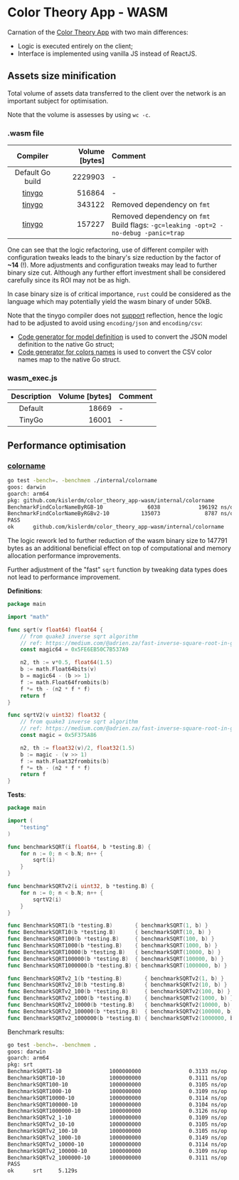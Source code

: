 # Color Theory App - WASM

Carnation of the [Color Theory App](https://github.com/kislerdm/color_theory_app) with two main differences:

- Logic is executed entirely on the client;
- Interface is implemented using vanilla JS instead of ReactJS.

## Assets size minification

Total volume of assets data transferred to the client over the network is an important subject for optimisation.

Note that the volume is assesses by using `wc -c`.

### .wasm file

|           Compiler            | Volume [bytes] | Comment                                                                                                        |
|:-----------------------------:|---------------:|:---------------------------------------------------------------------------------------------------------------|
|       Default Go build        |        2229903 | -                                                                                                              |
| [tinygo](https://tinygo.org/) |         516864 | -                                                                                                              |
| [tinygo](https://tinygo.org/) |         343122 | Removed dependency on `fmt`                                                                                    |
| [tinygo](https://tinygo.org/) |         157227 | Removed dependency on `fmt`<br>Build flags: `-gc=leaking -opt=2 -no-debug -panic=trap`                         |

One can see that the logic refactoring, use of different compiler with configuration tweaks leads to the binary's size reduction by the factor of **~14** (!). 
More adjustments and configuration tweaks may lead to further binary size cut. 
Although any further effort investment shall be considered carefully since its ROI may not be as high. 

In case binary size is of critical importance, `rust` could be considered as the language which may potentially yield the wasm binary of under 50kB.      

Note that the tinygo compiler does not [support](https://tinygo.org/docs/reference/lang-support/) reflection, hence the logic had to be adjusted to avoid using `encoding/json` and `encoding/csv`: 
- [Code generator for model definition](./internal/colortype/train/main.go) is used to convert the JSON model definition to the native Go struct;
- [Code generator for colors names](./internal/colorname/data/main.go) is used to convert the CSV color names map to the native Go struct.

### wasm_exec.js

| Description | Volume [bytes] | Comment |
|:-----------:|---------------:|:--------|
|   Default   |          18669 | -       |
|   TinyGo    |          16001 | -       |


## Performance optimisation

### [colorname](./internal/colorname)

```bash
go test -bench=. -benchmem ./internal/colorname 
goos: darwin
goarch: arm64
pkg: github.com/kislerdm/color_theory_app-wasm/internal/colorname
BenchmarkFindColorNameByRGB-10              6038            196192 ns/op            8046 B/op          9 allocs/op
BenchmarkFindColorNameByRGBv2-10          135073              8787 ns/op               0 B/op          0 allocs/op
PASS
ok      github.com/kislerdm/color_theory_app-wasm/internal/colorname    3.554s
```

The logic rework led to further reduction of the wasm binary size to 147791 bytes as an additional beneficial effect on top of computational and memory allocation performance improvements.

Further adjustment of the "fast" `sqrt` function by tweaking data types does not lead to performance improvement.

**Definitions**:

```go
package main

import "math"

func sqrt(v float64) float64 {
	// from quake3 inverse sqrt algorithm
	// ref: https://medium.com/@adrien.za/fast-inverse-square-root-in-go-and-javascript-for-fun-6b891e74e5a8
	const magic64 = 0x5FE6EB50C7B537A9

	n2, th := v*0.5, float64(1.5)
	b := math.Float64bits(v)
	b = magic64 - (b >> 1)
	f := math.Float64frombits(b)
	f *= th - (n2 * f * f)
	return f
}

func sqrtV2(v uint32) float32 {
	// from quake3 inverse sqrt algorithm
	// ref: https://medium.com/@adrien.za/fast-inverse-square-root-in-go-and-javascript-for-fun-6b891e74e5a8
	const magic = 0x5F375A86

	n2, th := float32(v)/2, float32(1.5)
	b := magic - (v >> 1)
	f := math.Float32frombits(b)
	f *= th - (n2 * f * f)
	return f
}
```

**Tests**:

```go
package main

import (
	"testing"
)

func benchmarkSQRT(i float64, b *testing.B) {
	for n := 0; n < b.N; n++ {
		sqrt(i)
	}
}

func benchmarkSQRTv2(i uint32, b *testing.B) {
	for n := 0; n < b.N; n++ {
		sqrtV2(i)
	}
}

func BenchmarkSQRT1(b *testing.B)       { benchmarkSQRT(1, b) }
func BenchmarkSQRT10(b *testing.B)      { benchmarkSQRT(10, b) }
func BenchmarkSQRT100(b *testing.B)     { benchmarkSQRT(100, b) }
func BenchmarkSQRT1000(b *testing.B)    { benchmarkSQRT(1000, b) }
func BenchmarkSQRT10000(b *testing.B)   { benchmarkSQRT(10000, b) }
func BenchmarkSQRT100000(b *testing.B)  { benchmarkSQRT(100000, b) }
func BenchmarkSQRT1000000(b *testing.B) { benchmarkSQRT(1000000, b) }

func BenchmarkSQRTv2_1(b *testing.B)       { benchmarkSQRTv2(1, b) }
func BenchmarkSQRTv2_10(b *testing.B)      { benchmarkSQRTv2(10, b) }
func BenchmarkSQRTv2_100(b *testing.B)     { benchmarkSQRTv2(100, b) }
func BenchmarkSQRTv2_1000(b *testing.B)    { benchmarkSQRTv2(1000, b) }
func BenchmarkSQRTv2_10000(b *testing.B)   { benchmarkSQRTv2(10000, b) }
func BenchmarkSQRTv2_100000(b *testing.B)  { benchmarkSQRTv2(100000, b) }
func BenchmarkSQRTv2_1000000(b *testing.B) { benchmarkSQRTv2(1000000, b) }
```

Benchmark results:

```bash
go test -bench=. -benchmem .
goos: darwin
goarch: arm64
pkg: srt
BenchmarkSQRT1-10               1000000000               0.3133 ns/op          0 B/op          0 allocs/op
BenchmarkSQRT10-10              1000000000               0.3111 ns/op          0 B/op          0 allocs/op
BenchmarkSQRT100-10             1000000000               0.3105 ns/op          0 B/op          0 allocs/op
BenchmarkSQRT1000-10            1000000000               0.3109 ns/op          0 B/op          0 allocs/op
BenchmarkSQRT10000-10           1000000000               0.3114 ns/op          0 B/op          0 allocs/op
BenchmarkSQRT100000-10          1000000000               0.3104 ns/op          0 B/op          0 allocs/op
BenchmarkSQRT1000000-10         1000000000               0.3126 ns/op          0 B/op          0 allocs/op
BenchmarkSQRTv2_1-10            1000000000               0.3109 ns/op          0 B/op          0 allocs/op
BenchmarkSQRTv2_10-10           1000000000               0.3105 ns/op          0 B/op          0 allocs/op
BenchmarkSQRTv2_100-10          1000000000               0.3105 ns/op          0 B/op          0 allocs/op
BenchmarkSQRTv2_1000-10         1000000000               0.3149 ns/op          0 B/op          0 allocs/op
BenchmarkSQRTv2_10000-10        1000000000               0.3114 ns/op          0 B/op          0 allocs/op
BenchmarkSQRTv2_100000-10       1000000000               0.3109 ns/op          0 B/op          0 allocs/op
BenchmarkSQRTv2_1000000-10      1000000000               0.3111 ns/op          0 B/op          0 allocs/op
PASS
ok      srt     5.129s
```
